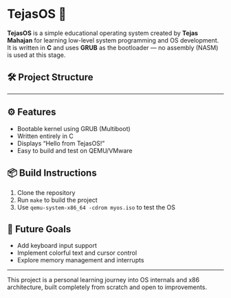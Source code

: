 # TejasOS 🚀

**TejasOS** is a simple educational operating system created by **Tejas Mahajan** for learning low-level system programming and OS development. It is written in **C** and uses **GRUB** as the bootloader — no assembly (NASM) is used at this stage.

## 🛠️ Project Structure
   
****

## ⚙️ Features

- Bootable kernel using GRUB (Multiboot)
- Written entirely in C
- Displays “Hello from TejasOS!”
- Easy to build and test on QEMU/VMware

## 📦 Build Instructions

1. Clone the repository  
2. Run `make` to build the project  
3. Use `qemu-system-x86_64 -cdrom myos.iso` to test the OS

## 🔭 Future Goals

- Add keyboard input support  
- Implement colorful text and cursor control  
- Explore memory management and interrupts

---

This project is a personal learning journey into OS internals and x86 architecture, built completely from scratch and open to improvements.

